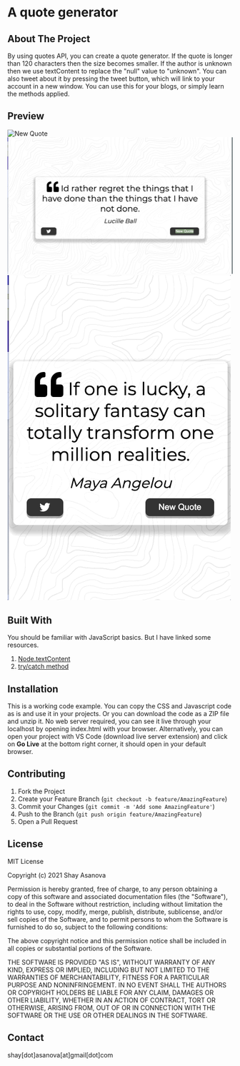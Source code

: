 # A quote generator

## About The Project

By using quotes API, you can create a quote generator. If the quote is longer than 120 characters then the size becomes smaller. If the author is unknown then we use textContent to replace the "null" value to "unknown". You can also tweet about it by pressing the tweet button, which will link to your account in a new window.
You can use this for your blogs, or simply learn the methods applied.

## Preview

![New Quote](media/image1.gif)
![Twitter](media/image2.gif)
![Responsive](media/image3.gif)

## Built With

You should be familiar with JavaScript basics. But I have linked some resources.

1. [Node.textContent](https://developer.mozilla.org/en-US/docs/Web/API/Node/textContent)
2. [try/catch method](https://developer.mozilla.org/en-US/docs/Web/API/Node/textContent)

## Installation

This is a working code example.
You can copy the CSS and Javascript code as is and use it in your projects.
Or you can download the code as a ZIP file and unzip it. No web server required, you can see it live through your localhost by opening index.html with your browser. Alternatively, you can open your project with VS Code (download live server extension) and click on **Go Live** at the bottom right corner, it should open in your default browser.

## Contributing

1. Fork the Project
2. Create your Feature Branch (`git checkout -b feature/AmazingFeature`)
3. Commit your Changes (`git commit -m 'Add some AmazingFeature'`)
4. Push to the Branch (`git push origin feature/AmazingFeature`)
5. Open a Pull Request

## License

MIT License

Copyright (c) 2021 Shay Asanova

Permission is hereby granted, free of charge, to any person obtaining a copy
of this software and associated documentation files (the "Software"), to deal
in the Software without restriction, including without limitation the rights
to use, copy, modify, merge, publish, distribute, sublicense, and/or sell
copies of the Software, and to permit persons to whom the Software is
furnished to do so, subject to the following conditions:

The above copyright notice and this permission notice shall be included in all
copies or substantial portions of the Software.

THE SOFTWARE IS PROVIDED "AS IS", WITHOUT WARRANTY OF ANY KIND, EXPRESS OR
IMPLIED, INCLUDING BUT NOT LIMITED TO THE WARRANTIES OF MERCHANTABILITY,
FITNESS FOR A PARTICULAR PURPOSE AND NONINFRINGEMENT. IN NO EVENT SHALL THE
AUTHORS OR COPYRIGHT HOLDERS BE LIABLE FOR ANY CLAIM, DAMAGES OR OTHER
LIABILITY, WHETHER IN AN ACTION OF CONTRACT, TORT OR OTHERWISE, ARISING FROM,
OUT OF OR IN CONNECTION WITH THE SOFTWARE OR THE USE OR OTHER DEALINGS IN THE
SOFTWARE.

## Contact

shay[dot]asanova[at]gmail[dot]com
